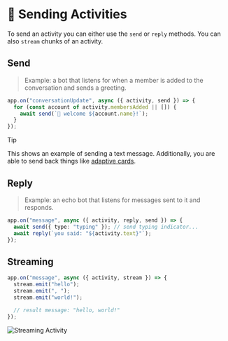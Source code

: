 # 💬 Sending Activities

To send an activity you can either use the `send` or `reply` methods. You can also `stream` chunks of an activity.

## Send

> Example: a bot that listens for when a member is added to the conversation and sends a greeting.

```typescript
app.on("conversationUpdate", async ({ activity, send }) => {
  for (const account of activity.membersAdded || []) {
    await send(`👋 welcome ${account.name}!`);
  }
});
```

> [!TIP]
> This shows an example of sending a text message. Additionally, you are able to send back things like [adaptive cards](../6.cards/).

## Reply

> Example: an echo bot that listens for messages sent to it and responds.

```typescript
app.on("message", async ({ activity, reply, send }) => {
  await send({ type: "typing" }); // send typing indicator...
  await reply(`you said: "${activity.text}"`);
});
```

## Streaming

```typescript
app.on("message", async ({ activity, stream }) => {
  stream.emit("hello");
  stream.emit(", ");
  stream.emit("world!");

  // result message: "hello, world!"
});
```

![Streaming Activity](https://github.com/microsoft/teams.ts/blob/main/assets/screenshots/streaming.gif?raw=true)
